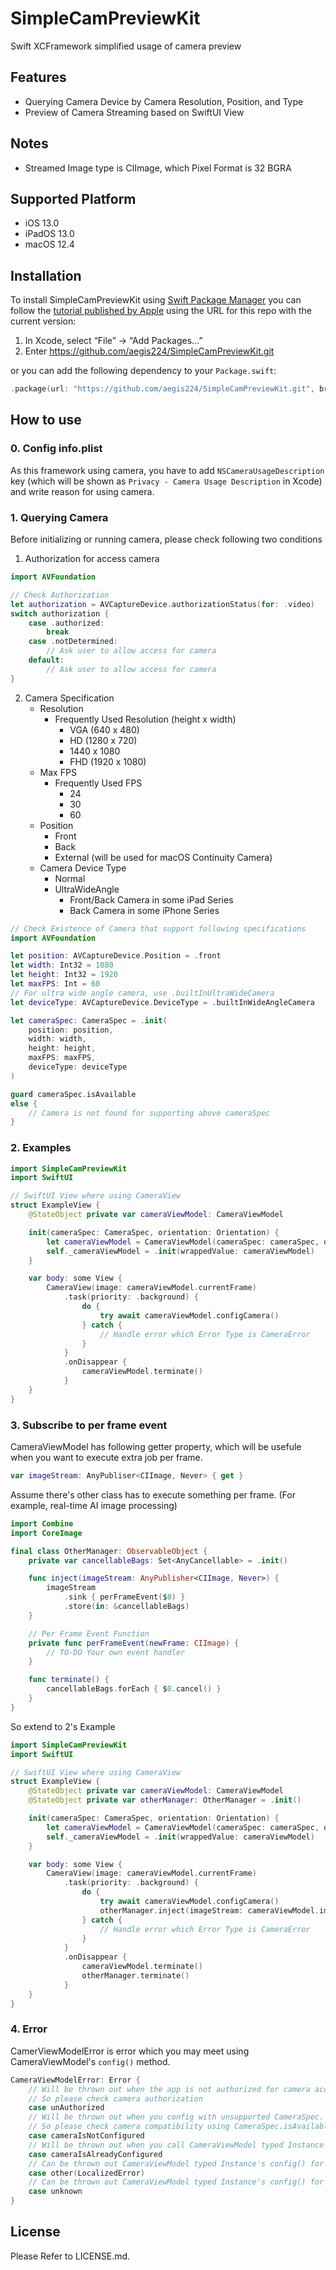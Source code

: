 # SimpleCamPreviewKit

Swift XCFramework simplified usage of camera preview

## Features
- Querying Camera Device by Camera Resolution, Position, and Type
- Preview of Camera Streaming based on SwiftUI View

## Notes
- Streamed Image type is CIImage, which Pixel Format is 32 BGRA

## Supported Platform
- iOS 13.0
- iPadOS 13.0
- macOS 12.4

## Installation
To install SimpleCamPreviewKit using [Swift Package Manager](https://github.com/apple/swift-package-manager) you can follow the [tutorial published by Apple](https://developer.apple.com/documentation/xcode/adding_package_dependencies_to_your_app) using the URL for this repo with the current version:

1. In Xcode, select “File” → “Add Packages...”
1. Enter https://github.com/aegis224/SimpleCamPreviewKit.git

or you can add the following dependency to your `Package.swift`:

```swift
.package(url: "https://github.com/aegis224/SimpleCamPreviewKit.git", branch: "main")
```

## How to use
### 0. Config info.plist
As this framework using camera, you have to add `NSCameraUsageDescription` key (which will be shown as `Privacy - Camera Usage Description` in Xcode) and write reason for using camera.
### 1. Querying Camera
Before initializing or running camera, please check following two conditions
1. Authorization for access camera
```swift
import AVFoundation

// Check Authorization
let authorization = AVCaptureDevice.authorizationStatus(for: .video)
switch authorization {
	case .authorized:
		break
	case .notDetermined:
		// Ask user to allow access for camera
	default:
		// Ask user to allow access for camera
}
```
2. Camera Specification
	- Resolution
		- Frequently Used Resolution (height x width)
			- VGA (640 x 480)
			- HD (1280 x 720)
			- 1440 x 1080
			- FHD (1920 x 1080)
	- Max FPS
		- Frequently Used FPS
			- 24
			- 30
			- 60
	- Position
		- Front
		- Back
		- External (will be used for macOS Continuity Camera)
	- Camera Device Type
		- Normal
		- UltraWideAngle
			- Front/Back Camera in some iPad Series
			- Back Camera in some iPhone Series
```swift
// Check Existence of Camera that support following specifications
import AVFoundation

let position: AVCaptureDevice.Position = .front
let width: Int32 = 1080
let height: Int32 = 1920
let maxFPS: Int = 60
// For ultra wide angle camera, use .builtInUltraWideCamera
let deviceType: AVCaptureDevice.DeviceType = .builtInWideAngleCamera 

let cameraSpec: CameraSpec = .init(
	position: position,
	width: width,
	height: height,
	maxFPS: maxFPS,
	deviceType: deviceType
)

guard cameraSpec.isAvailable
else {
	// Camera is not found for supporting above cameraSpec
}

```

### 2. Examples
```swift
import SimpleCamPreviewKit
import SwiftUI

// SwiftUI View where using CameraView
struct ExampleView {
	@StateObject private var cameraViewModel: CameraViewModel

	init(cameraSpec: CameraSpec, orientation: Orientation) {
		let cameraViewModel = CameraViewModel(cameraSpec: cameraSpec, orientation: orientation)
		self._cameraViewModel = .init(wrappedValue: cameraViewModel)
	}

	var body: some View {
		CameraView(image: cameraViewModel.currentFrame)
			.task(priority: .background) {
				do {
					try await cameraViewModel.configCamera()
				} catch {
					// Handle error which Error Type is CameraError
				}
			}
			.onDisappear {
				cameraViewModel.terminate()
			}
	}
}
```

### 3. Subscribe to per frame event
CameraViewModel has following getter property, which will be usefule when you want to execute extra job per frame.
```swift
var imageStream: AnyPubliser<CIImage, Never> { get }
```

Assume there's other class has to execute something per frame. (For example, real-time AI image processing)
```swift
import Combine
import CoreImage

final class OtherManager: ObservableObject {
	private var cancellableBags: Set<AnyCancellable> = .init()

	func inject(imageStream: AnyPublisher<CIImage, Never>) {
		imageStream
			.sink { perFrameEvent($0) }
			.store(in: &cancellableBags)
	}

	// Per Frame Event Function
	private func perFrameEvent(newFrame: CIImage) {
		// TO-DO Your own event handler
	}

	func terminate() {
		cancellableBags.forEach { $0.cancel() }
	}
}
```

So extend to 2's Example
```swift
import SimpleCamPreviewKit
import SwiftUI

// SwiftUI View where using CameraView
struct ExampleView {
	@StateObject private var cameraViewModel: CameraViewModel
	@StateObject private var otherManager: OtherManager = .init()

	init(cameraSpec: CameraSpec, orientation: Orientation) {
		let cameraViewModel = CameraViewModel(cameraSpec: cameraSpec, orientation: orientation)
		self._cameraViewModel = .init(wrappedValue: cameraViewModel)
	}

	var body: some View {
		CameraView(image: cameraViewModel.currentFrame)
			.task(priority: .background) {
				do {
					try await cameraViewModel.configCamera()
					otherManager.inject(imageStream: cameraViewModel.imageStream)
				} catch {
					// Handle error which Error Type is CameraError
				}
			}
			.onDisappear {
				cameraViewModel.terminate()
				otherManager.terminate()
			}
	}
}
```

### 4. Error
CamerViewModelError is error which you may meet using  CameraViewModel's `config()` method.
```swift
CameraViewModelError: Error {
	// Will be thrown out when the app is not authorized for camera access.
	// So please check camera authorization
	case unAuthorized
	// Will be thrown out when you config with unsupported CameraSpec.
	// So please check camera compatibility using CameraSpec.isAvailable
	case cameraIsNotConfigured
	// Will be thrown out when you call CameraViewModel typed Instance's config() more than one time
	case cameraIsAlreadyConfigured
	// Can be thrown out CameraViewModel typed Instance's config() for other reasons with localized error
	case other(LocalizedError)
	// Can be thrown out CameraViewModel typed Instance's config() for unknown reasons
	case unknown
}
```

## License
Please Refer to LICENSE.md.
